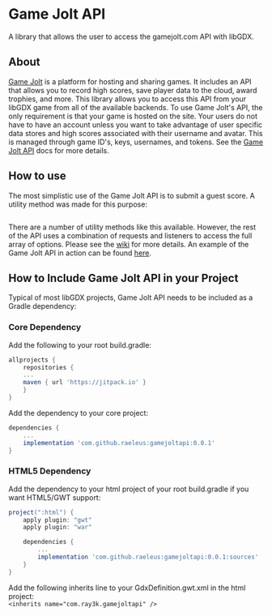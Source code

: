 # Game Jolt API

A library that allows the user to access the gamejolt.com API with libGDX.

## About

[Game Jolt](https://gamejolt.com/learn) is a platform for hosting and sharing games. It includes an API that allows you to record high scores, save player data to the cloud, award trophies, and more. This library allows you to access this API from your libGDX game from all of the available backends. To use Game Jolt's API, the only requirement is that your game is hosted on the site. Your users do not have to have an account unless you want to take advantage of user specific data stores and high scores associated with their username and avatar. This is managed through game ID's, keys, usernames, and tokens. See the [Game Jolt API](https://gamejolt.com/game-api) docs for more details.

## How to use

The most simplistic use of the Game Jolt API is to submit a guest score. A utility method was made for this purpose:
```java
```
There are a number of utility methods like this available. However, the rest of the API uses a combination of requests and listeners to access the full array of options. Please see the [wiki](https://github.com/raeleus/game-jolt-api/wiki) for more details. An example of the Game Jolt API in action can be found [here](https://gamejolt.com/games/libgdx-gj-api-test/869827).

## How to Include Game Jolt API in your Project

Typical of most libGDX projects, Game Jolt API needs to be included as a Gradle dependency:

### Core Dependency
Add the following to your root build.gradle:
```groovy
allprojects {
    repositories {
	...
	maven { url 'https://jitpack.io' }
    }
}
```

Add the dependency to your core project:
```groovy
dependencies {
    ...
    implementation 'com.github.raeleus:gamejoltapi:0.0.1'
}
```

### HTML5 Dependency
Add the dependency to your html project of your root build.gradle if you want HTML5/GWT support:
```groovy
project(":html") {
    apply plugin: "gwt"
    apply plugin: "war"

    dependencies {
        ...
        implementation 'com.github.raeleus:gamejoltapi:0.0.1:sources'
    }
}
```

Add the following inherits line to your GdxDefinition.gwt.xml in the html project:  
`
<inherits name="com.ray3k.gamejoltapi" />
`
